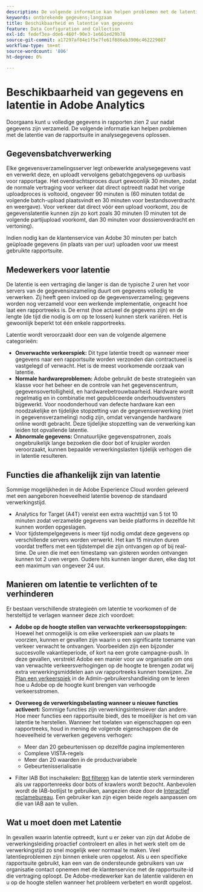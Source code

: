 ```yaml
---
description: De volgende informatie kan helpen problemen met de latentie van de rapportsuite in analysegegevens oplossen.
keywords: ontbrekende gegevens;langzaam
title: Beschikbaarheid en latentie van gegevens
feature: Data Configuration and Collection
exl-id: fedef3ea-dde6-460f-90e3-1e661ed29b78
source-git-commit: a17297af84e1f5e7fe61f886eb3906c462229087
workflow-type: tm+mt
source-wordcount: '806'
ht-degree: 0%

---
```


# Beschikbaarheid van gegevens en latentie in Adobe Analytics

Doorgaans kunt u volledige gegevens in rapporten zien 2 uur nadat gegevens zijn verzameld. De volgende informatie kan helpen problemen met de latentie van de rapportsuite in analysegegevens oplossen.

## Gegevensbatchverwerking

Elke gegevensverzamelingsserver legt onbewerkte analysegegevens vast en verwerkt deze, en uploadt vervolgens gebatchgegevens op uurbasis voor rapportage. Het overdrachtsproces duurt gewoonlijk 30 minuten, zodat de normale vertraging voor verkeer dat direct optreedt nadat het vorige uploadproces is voltooid, ongeveer 90 minuten is (60 minuten totdat de volgende batch-upload plaatsvindt en 30 minuten voor bestandsoverdracht en weergave). Voor verkeer dat direct vóór een upload voorkomt, zou de gegevenslatentie kunnen zijn zo kort zoals 30 minuten (0 minuten tot de volgende partijupload voorkomt, dan 30 minuten voor dossieroverdracht en vertoning).

Indien nodig kan de klantenservice van Adobe 30 minuten per batch geüploade gegevens (in plaats van per uur) uploaden voor uw meest gebruikte rapportsuite.

## Medewerkers voor latentie

De latentie is een vertraging die langer is dan de typische 2 uren het voor servers van de gegevensinzameling duurt om gegevens volledig te verwerken. Zij heeft geen invloed op de gegevensverzameling; gegevens worden nog verzameld voor een werkende implementatie, ongeacht hoe laat een rapportreeks is. De ernst (hoe actueel de gegevens zijn) en de lengte (de tijd die nodig is om op te lossen) kunnen sterk variëren. Het is gewoonlijk beperkt tot één enkele rapportreeks.

Latentie wordt veroorzaakt door een van de volgende algemene categorieën:

* **Onverwachte verkeerspiek:** Dit type latentie treedt op wanneer meer gegevens naar een rapportsuite worden verzonden dan contractueel is vastgelegd of verwacht. Het is de meest voorkomende oorzaak van latentie.
* **Normale hardwareproblemen:** Adobe gebruikt de beste strategieën van klasse voor het beheer en de controle van het gegevenscentrum, gegevensovertolligheid, en hardwarebetrouwbaarheid. Hardware wordt regelmatig en in combinatie met gepubliceerde onderhoudsvensters bijgewerkt. Voor noodonderhoud van defecte hardware kan een noodzakelijke en tijdelijke stopzetting van de gegevensverwerking (niet in gegevensverzameling) nodig zijn, omdat vervangende hardware online wordt gebracht. Deze tijdelijke stopzetting van de verwerking kan leiden tot opvallende latentie.
* **Abnormale gegevens:** Onnatuurlijke gegevenspatronen, zoals ongebruikelijk lange bezoeken die door bot of kruipler worden veroorzaakt, kunnen bepaalde verwerkingslasten tijdelijk verhogen die in latentie resulteren.

## Functies die afhankelijk zijn van latentie

Sommige mogelijkheden in de Adobe Experience Cloud worden geleverd met een aangeboren hoeveelheid latentie bovenop de standaard verwerkingstijd.

* Analytics for Target (A4T) vereist een extra wachttijd van 5 tot 10 minuten zodat verzamelde gegevens van beide platforms in dezelfde hit kunnen worden opgeslagen.
* Voor tijdstempelgegevens is meer tijd nodig omdat deze gegevens op verschillende servers worden verwerkt. Het kan 15 minuten duren voordat treffers met een tijdstempel die zijn ontvangen op of bij real-time. De uren die met een timestamp van gisteren worden ontvangen kunnen tot 2 uren vergen. Oudere hits kunnen langer duren, elke dag tot een maximum van ongeveer 24 uur.

## Manieren om latentie te verlichten of te verhinderen

Er bestaan verschillende strategieën om latentie te voorkomen of de hersteltijd te verlagen wanneer deze zich voordoet:

* **Adobe op de hoogte stellen van verwachte verkeersopstoppingen:** Hoewel het onmogelijk is om elke verkeerspiek aan uw plaats te voorzien, kunnen er gevallen zijn waarin u een significante toename van verkeer verwacht te ontvangen. Voorbeelden zijn een bijzonder succesvolle vakantieperiode, of kort na een grote campagne-push. In deze gevallen, verstrekt Adobe een manier voor uw organisatie om ons van verwachte verkeersverhogingen op de hoogte te brengen zodat wij extra verwerkingsmiddelen aan uw rapportreeks kunnen toewijzen. Zie [Plan een verkeerspiek](/help/admin/admin/c-manage-report-suites/c-edit-report-suites/c-traffic-management/t-traffic-schedule-spike.md) in de Admin-gebruikershandleiding om te leren hoe u Adobe op de hoogte kunt brengen van verhoogde verkeersstromen.
* **Overweeg de verwerkingsbelasting wanneer u nieuwe functies activeert:** Sommige functies zijn verwerkingsintensiever dan andere. Hoe meer functies een rapportsuite biedt, des te moeilijker is het om van latentie te herstellen. Wanneer het toelaten van eigenschappen op een rapportreeks, houd in mening de volgende eigenschappen die de hoeveelheid te verwerken gegevens verhogen:

   * Meer dan 20 gebeurtenissen op dezelfde pagina implementeren
   * Complexe VISTA-regels
   * Meer dan 20 waarden in de productvariabele
   * Gebeurtenisserialisatie

* Filter IAB Bot inschakelen: [Bot filteren](/help/admin/admin/c-manage-report-suites/c-edit-report-suites/general/bot-removal/bot-removal.md) kan de latentie sterk verminderen als uw rapportenreeks door bots of krawlers wordt bezocht. Aanbevolen wordt de IAB-botlijst te gebruiken, aangezien deze door de [Interactief reclamebureau](https://www.iab.net/about_the_iab). Een gebruiker kan zijn eigen beide regels aanpassen om die van IAB aan te vullen.

## Wat u moet doen met Latentie

In gevallen waarin latentie optreedt, kunt u er zeker van zijn dat Adobe de verwerkingsleiding proactief controleert en alles in het werk stelt om de verwerkingstijd zo snel mogelijk weer normaal te maken. Veel latentieproblemen zijn binnen enkele uren opgelost. Als u een specifieke rapportsuite gebruikt, kan een van de ondersteunde gebruikers van uw organisatie contact opnemen met de klantenservice met de rapportsuite-id die vertraging oploopt. De Adobe-medewerker kan de latentie valideren en u op de hoogte stellen wanneer het probleem verbetert en wordt opgelost.
